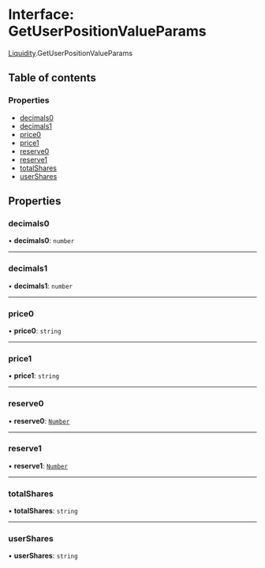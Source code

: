 # Interface: GetUserPositionValueParams

[Liquidity](../modules/Liquidity.md).GetUserPositionValueParams

## Table of contents

### Properties

- [decimals0](Liquidity.GetUserPositionValueParams.md#decimals0)
- [decimals1](Liquidity.GetUserPositionValueParams.md#decimals1)
- [price0](Liquidity.GetUserPositionValueParams.md#price0)
- [price1](Liquidity.GetUserPositionValueParams.md#price1)
- [reserve0](Liquidity.GetUserPositionValueParams.md#reserve0)
- [reserve1](Liquidity.GetUserPositionValueParams.md#reserve1)
- [totalShares](Liquidity.GetUserPositionValueParams.md#totalshares)
- [userShares](Liquidity.GetUserPositionValueParams.md#usershares)

## Properties

### decimals0

• **decimals0**: `number`

___

### decimals1

• **decimals1**: `number`

___

### price0

• **price0**: `string`

___

### price1

• **price1**: `string`

___

### reserve0

• **reserve0**: [`Number`](../modules/Types.md#number)

___

### reserve1

• **reserve1**: [`Number`](../modules/Types.md#number)

___

### totalShares

• **totalShares**: `string`

___

### userShares

• **userShares**: `string`
